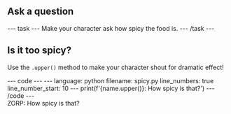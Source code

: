 <h2 class="c-project-heading--task">Ask a question</h2>
--- task ---
Make your character ask how spicy the food is.
--- /task ---

<h2 class="c-project-heading--explainer">Is it too spicy?</h2>

Use the `.upper()` method to make your character shout for dramatic effect!

<div class="c-project-code">
--- code ---
---
language: python
filename: spicy.py
line_numbers: true
line_number_start: 10
---
print(f'{name.upper()}: How spicy is that?')
--- /code ---
</div>

<div class="c-project-output">
ZORP: How spicy is that?
</div>
